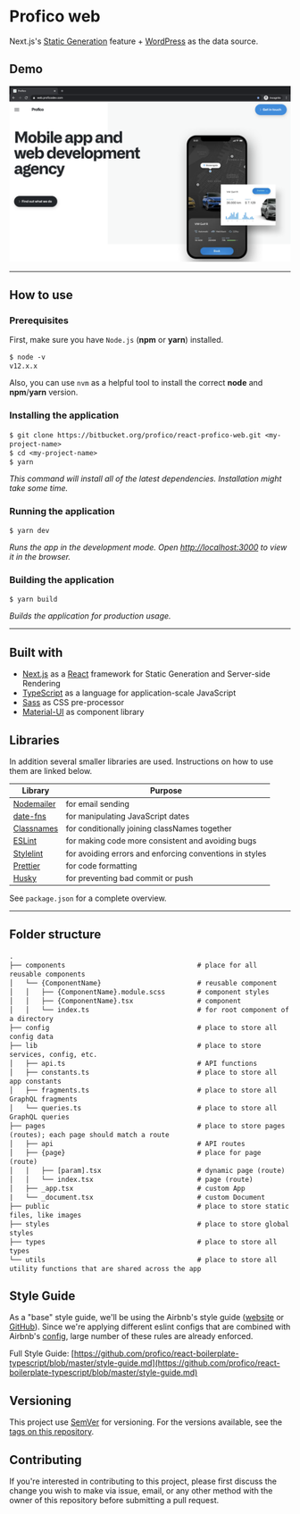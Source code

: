 # Profico web

Next.js's [Static Generation](https://nextjs.org/docs/basic-features/pages) feature + [WordPress](https://wordpress.org) as the data source.

## Demo

![Demo](./public/demo.png)

---

## How to use

### Prerequisites

First, make sure you have `Node.js` (**npm** or **yarn**) installed.

```
$ node -v
v12.x.x
```

Also, you can use `nvm` as a helpful tool to install the correct **node** and **npm**/**yarn** version.

### Installing the application

```
$ git clone https://bitbucket.org/profico/react-profico-web.git <my-project-name>
$ cd <my-project-name>
$ yarn
```

_This command will install all of the latest dependencies. Installation might take some time._

### Running the application

```
$ yarn dev
```

_Runs the app in the development mode. Open [http://localhost:3000](http://localhost:3000) to view it in the browser._

### Building the application

```
$ yarn build
```

_Builds the application for production usage._

---

## Built with

- [Next.js](https://github.com/vercel/next.js) as a [React](https://github.com/facebook/react/) framework for Static Generation and Server-side Rendering
- [TypeScript](https://github.com/microsoft/TypeScript) as a language for application-scale JavaScript
- [Sass](https://github.com/sass/dart-sass) as CSS pre-processor
- [Material-UI](https://github.com/mui-org/material-ui) as component library

## Libraries

In addition several smaller libraries are used. Instructions on how to use them are linked below.

| Library                                                 | Purpose                                                 |
| ------------------------------------------------------- | ------------------------------------------------------- |
| [Nodemailer](https://github.com/nodemailer/nodemailer/) | for email sending                                       |
| [date-fns](https://github.com/date-fns/date-fns)        | for manipulating JavaScript dates                       |
| [Classnames](https://github.com/JedWatson/classnames)   | for conditionally joining classNames together           |
| [ESLint](https://github.com/eslint/eslint)              | for making code more consistent and avoiding bugs       |
| [Stylelint](https://github.com/stylelint/stylelint)     | for avoiding errors and enforcing conventions in styles |
| [Prettier](https://github.com/prettier/prettier)        | for code formatting                                     |
| [Husky](https://github.com/typicode/husky)              | for preventing bad commit or push                       |

See `package.json` for a complete overview.

---

## Folder structure

```
.
├── components                                 # place for all reusable components
│   └── {ComponentName}                        # reusable component
│   │   ├── {ComponentName}.module.scss        # component styles
│   │   ├── {ComponentName}.tsx                # component
│   │   └── index.ts                           # for root component of a directory
├── config                                     # place to store all config data
├── lib                                        # place to store services, config, etc.
│   ├── api.ts                                 # API functions
│   ├── constants.ts                           # place to store all app constants
│   ├── fragments.ts                           # place to store all GraphQL fragments
│   └── queries.ts                             # place to store all GraphQL queries
├── pages                                      # place to store pages (routes); each page should match a route
│   ├── api                                    # API routes
│   ├── {page}                                 # place for page (route)
│   │   ├── [param].tsx                        # dynamic page (route)
│   │   └── index.tsx                          # page (route)
│   ├── _app.tsx                               # custom App
|   └── _document.tsx                          # custom Document
├── public                                     # place to store static files, like images
├── styles                                     # place to store global styles
├── types                                      # place to store all types
└── utils                                      # place to store all utility functions that are shared across the app

```

## Style Guide

As a "base" style guide, we'll be using the Airbnb's style guide ([website](https://airbnb.io/javascript/react) or [GitHub](https://github.com/airbnb/javascript)). Since we're applying different eslint configs that are combined with Airbnb's [config](https://yarnpkg.com/package/eslint-config-airbnb), large number of these rules are already enforced.

Full Style Guide: [https://github.com/profico/react-boilerplate-typescript/blob/master/style-guide.md](https://github.com/profico/react-boilerplate-typescript/blob/master/style-guide.md)

## Versioning

This project use [SemVer](http://semver.org/) for versioning. For the versions available, see the [tags on this repository](https://bitbucket.org/profico/react-profico-web/).

## Contributing

If you're interested in contributing to this project, please first discuss the change you wish to make via issue, email, or any other method with the owner of this repository before submitting a pull request.
